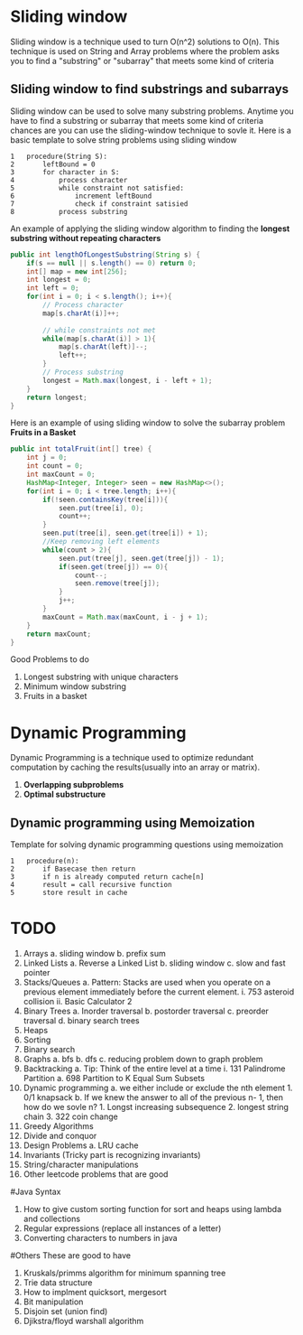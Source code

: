 # Sliding window
Sliding window is a technique used to turn O(n^2) solutions to O(n). This technique is used on String and Array problems where the problem asks you to find a "substring" or "subarray" that meets some kind of criteria

## Sliding window to find substrings and subarrays
Sliding window can be used to solve many substring problems. Anytime you have to find a substring or subarray that meets some kind of criteria chances are you can use the sliding-window technique to sovle it. Here is a basic template to solve string problems using sliding window

```
1   procedure(String S):
2       leftBound = 0
3       for character in S:
4           process character
5           while constraint not satisfied:
6               increment leftBound
7               check if constraint satisied
8           process substring
```

An example of applying the sliding window algorithm to finding the **longest substring without repeating characters**

```java
public int lengthOfLongestSubstring(String s) {
    if(s == null || s.length() == 0) return 0;
    int[] map = new int[256];
    int longest = 0;
    int left = 0;
    for(int i = 0; i < s.length(); i++){
        // Process character
        map[s.charAt(i)]++;
            
        // while constraints not met
        while(map[s.charAt(i)] > 1){
            map[s.charAt(left)]--;
            left++;
        }
        // Process substring
        longest = Math.max(longest, i - left + 1);
    }
    return longest;
}
```
Here is an  example of using sliding window to solve the subarray problem **Fruits in a Basket**

```java
public int totalFruit(int[] tree) {
    int j = 0;
    int count = 0;
    int maxCount = 0;
    HashMap<Integer, Integer> seen = new HashMap<>();
    for(int i = 0; i < tree.length; i++){
        if(!seen.containsKey(tree[i])){
            seen.put(tree[i], 0);
            count++;
        }
        seen.put(tree[i], seen.get(tree[i]) + 1);
        //Keep removing left elements
        while(count > 2){
            seen.put(tree[j], seen.get(tree[j]) - 1);
            if(seen.get(tree[j]) == 0){
                count--;
                seen.remove(tree[j]);
            }
            j++;
        }
        maxCount = Math.max(maxCount, i - j + 1);
    }
    return maxCount;
}
```

Good Problems to do
1. Longest substring with unique characters
2. Minimum window substring
3. Fruits in a basket

# Dynamic Programming
Dynamic Programming is a technique used to optimize redundant computation by caching the results(usually into an array or matrix).  
1. **Overlapping subproblems**
2. **Optimal substructure**

## Dynamic programming using Memoization 
Template for solving dynamic programming questions using memoization
```
1   procedure(n):
2       if Basecase then return
3       if n is already computed return cache[n]
4       result = call recursive function 
5       store result in cache
```


# TODO
1. Arrays
    a. sliding window
    b. prefix sum
2. Linked Lists
    a. Reverse a Linked List
    b. sliding window 
    c. slow and fast pointer
3. Stacks/Queues
    a. Pattern: Stacks are used when you operate on a previous element immediately before the current element.
        i. 753 asteroid collision
        ii. Basic Calculator 2
4. Binary Trees
    a. Inorder traversal
    b. postorder traversal
    c. preorder traversal
    d. binary search trees
5. Heaps
6. Sorting
7. Binary search
8. Graphs
    a. bfs
    b. dfs
    c. reducing problem down to graph problem
9. Backtracking
    a. Tip: Think of the entire level at a time
        i. 131 Palindrome Partition
    a. 698 Partition to K Equal Sum Subsets
10. Dynamic programming
    a. we either include or exclude the nth element
        1. 0/1 knapsack
    b. If we knew the answer to all of the previous n- 1, then how do we sovle n?
        1. Longst increasing subsequence
        2. longest string chain
        3. 322 coin change
11. Greedy Algorithms
12. Divide and conquor
13. Design Problems
    a. LRU cache
14. Invariants (Tricky part is recognizing invariants)
15. String/character manipulations
16. Other leetcode problems that are good

#Java Syntax
1. How to give custom sorting function for sort and heaps using lambda and collections
2. Regular expressions (replace all instances of a letter)
3. Converting characters to numbers in java

#Others
These are good to have 
1. Kruskals/primms algorithm for minimum spanning tree
2. Trie data structure
3. How to implment quicksort, mergesort
4. Bit manipulation
5. Disjoin set (union find)
6. Djikstra/floyd warshall algorithm
